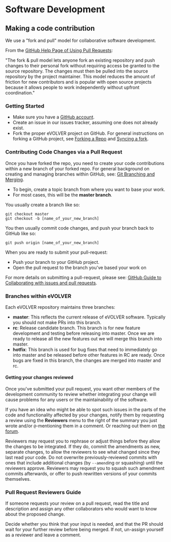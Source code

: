 # Software Development

## Making a code contribution

We use a "fork and pull" model for collaborative software development.

From the [GitHub Help Page of Using Pull Requests](https://help.github.com/articles/using-pull-requests/):

"The fork & pull model lets anyone fork an existing repository and push changes to their personal fork without requiring access be granted to the source repository. The changes must then be pulled into the source repository by the project maintainer. This model reduces the amount of friction for new contributors and is popular with open source projects because it allows people to work independently without upfront coordination."

### Getting Started

* Make sure you have a [GitHub account](https://github.com/signup/free).
* Create an issue in our issues tracker, assuming one does not already exist.
* Fork the proper eVOLVER project on GitHub. For general instructions on forking a GitHub project, see [Forking a Repo](https://help.github.com/articles/fork-a-repo/) and [Syncing a fork](https://help.github.com/articles/syncing-a-fork/).

### Contributing Code Changes via a Pull Request

Once you have forked the repo, you need to create your code contributions within a new branch of your forked repo. For general background on creating and managing branches within GitHub, see: [Git Branching and Merging](https://git-scm.com/book/en/v2/Git-Branching-Basic-Branching-and-Merging).

* To begin, create a topic branch from where you want to base your work.
* For most cases, this will be the **master branch**.

You usually create a branch like so:

```
git checkout master
git checkout -b [name_of_your_new_branch]
```

You then usually commit code changes, and push your branch back to GitHub like so:

`git push origin [name_of_your_new_branch]`

When you are ready to submit your pull-request:

* Push your branch to your GitHub project.
* Open the pull request to the branch you've based your work on

For more details on submitting a pull-request, please see: [GitHub Guide to Collaborating with issues and pull requests](https://help.github.com/en/github/collaborating-with-issues-and-pull-requests).

### Branches within eVOLVER

Each eVOLVER repository maintains three branches:

* **master**: This reflects the current release of eVOLVER software. Typically you should not make PRs into this branch.
* **rc**: Release candidate branch. This branch is for new feature development and testing before releasing into master. Once we are ready to release all the new features out we will merge this branch into master.
* **hotfix**: This branch is used for bug fixes that need to immediately go into master and be released before other features in RC are ready. Once bugs are fixed in this branch, the changes are merged into master and rc.

#### Getting your changes reviewed

Once you've submitted your pull request, you want other members of the development community to review whether integrating your change will cause problems for any users or the maintainability of the software.

If you have an idea who might be able to spot such issues in the parts of the code and functionality affected by your changes, notify them by requesting a review using the **Reviewers** menu to the right of the summary you just wrote and/or `@`-mentioning them in a comment. Or reaching out them on [the forum](https://evolver.bio/).

Reviewers may request you to rephrase or adjust things before they allow the changes to be integrated. If they do, commit the amendments as new, separate changes, to allow the reviewers to see what changed since they last read your code. Do not overwrite previously-reviewed commits with ones that include additional changes (by `--amend`ing or squashing) until the reviewers approve. Reviewers may request you to squash such amendment commits afterwards, or offer to push rewritten versions of your commits themselves.

### Pull Request Reviewers Guide

If someone requests your review on a pull request, read the title and description and assign any other collaborators who would want to know about the proposed change.

Decide whether you think that your input is needed, and that the PR should wait for your further review before being merged. If not, un-assign yourself as a reviewer and leave a comment.
